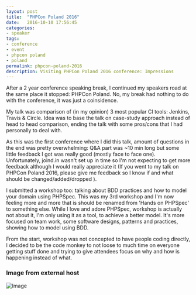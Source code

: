 ```yaml
---
layout: post
title:  "PHPCon Poland 2016"
date:   2016-10-10 17:56:45
categories:
- speaker
tags: 
- conference
- event
- phpcon poland
- poland
permalink: phpcon-poland-2016
description: Visiting PHPCon Poland 2016 conference: Impressions
---
```


After a 2 year conference speaking break, I continued my speakers road at the same place it stopped: PHPCon Poland. No, my break had nothing to do with the conference, it was just a coinsidence.

My talk was comparison of (in my opinion) 3 most popular CI tools: Jenkins, Travis & Circle. Idea was to base the talk on case-study approach instead of head to head comparison, ending the talk with some pros/cons that I had personally to deal with. 

As this was the first conference where I did this talk, amount of questions in the end was pretty overwhelming: Q&A part was ~10 min long but some little feedback I got was really good (mostly face to face one). Unfortunately, joind.in wasn't set up in time so I'm not expecting to get more feedback although I would really appreciate it (If you went to my talk on PHPCon Poland 2016, please give me feedback so I know if and what should be changed/added/dropped ).


I submitted a workshop too: talking about BDD practices and how to model your domain using PHPSpec. This was my 3rd workshop and I'm now feeling more and more that is should be renamed from 'Hands on PHPSpec' to something else. While I love and adore PHPSpec, workshop is actually not about it, I'm only using it as a tool, to achieve a better model. It's more focused on team work, some software designs, patterns and practices, showing how to model using BDD. 

From the start, workshop was not concepted to have people coding directly, I decided to be the code monkey to not loose to much time on everyone getting stuff done and trying to give attendees focus on why and how is happening instead of what.


### Image from external host

![Image](http://placekitten.com/g/900/300)